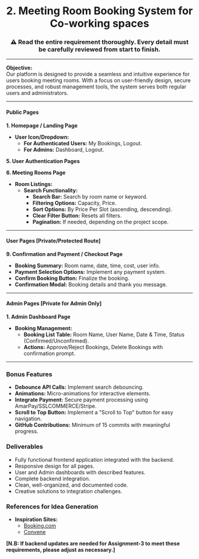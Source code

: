 <h1 align="center">2. Meeting Room Booking System for Co-working spaces</h1>

<h3 align="center">⚠️ Read the entire requirement thoroughly. Every detail must be carefully reviewed from start to finish.</h3>

* * *


**Objective:**  
Our platform is designed to provide a seamless and intuitive experience for users booking meeting rooms. With a focus on user-friendly design, secure processes, and robust management tools, the system serves both regular users and administrators.

---
#### **Public Pages**

**1. Homepage / Landing Page**
<!-- - **Header Section / Navbar:**
  - **Logo/System Name:** Positioned at the top left. Clicking redirects to the homepage.
  - **Navigation Links:** Home, Meeting Rooms, About Us, Contact Us, Login/Register. -->
  - **User Icon/Dropdown:** 
    - **For Authenticated Users:** My Bookings, Logout.
    - **For Admins:** Dashboard, Logout.

<!-- - **Hero Section:**
  - **Visual Appeal:** Large banner image or video of a modern workspace.
  - **Headline & Subheadline:** 
    - Headline: "Book Your Ideal Meeting Room with Ease."
    - Subheadline: "Efficient, hassle-free room booking for all your meeting needs."
  - **CTA Button:** "Book Now" redirects to the Meeting Rooms page. -->

<!-- - **Service Advertisement Section:**
  - **Highlighted Services:** Real-Time Availability, Instant Booking Confirmation, Flexible Scheduling, 24/7 Support. -->

<!-- - **Featured Rooms Section:**
  - **Room Cards:** 
    - Image, Room Name, Capacity, Price Per Slot, "See Details" Button.
  - **See More Button:** Redirects to the Meeting Rooms page. -->

<!-- - **Extra Sections:** -->
  <!-- - **Why Choose Us?:** Highlights features like "Seamless Booking Experience" and "Secure Transactions."
  - **How It Works Section:**
    - Steps: Select a Room, Choose Date & Time, Confirm Booking.
    - Icons/Illustrations for each step. -->
  <!-- - **Customer Testimonials Section:**
    - Carousel with customer profile pictures, names, roles, and testimonials. -->

<!-- - **Footer Section:**
  - **Contact Information:** Email, phone number, office address.
  - **Social Media Links:** Clickable icons.
  - **Additional Links:** Privacy Policy, Terms of Service. -->

<!-- **2. About Us Page**
- **Design Elements:** 
  - Creative presentation with animations and visuals.
- **Content Sections:**
  - **Our Mission:** Purpose and goals.
  - **Meet the Team:** Team member images and bios.
  - **Our Story:** Background and evolution. -->

<!-- **3. Contact Us Page**
- **Contact Information:** 
  - Email, phone number, office address.
- **Contact Form:**
  - **Form Fields:** Name, email, subject, message.
  - Basic animations for form elements. -->

<!-- **4. Error Pages**
- **Features:** Custom 404 page for non-existent routes.
- **Functionality:** Navigation options to guide users back to safe pages (e.g., Home, Login). -->

**5. User Authentication Pages**

<!-- - **Sign Up Page:**
    - **Form Fields:** Name, email, password, phone number, address.
    - By default, every user will have the "USER" role. Initially, there should be an admin in the database. Later, that admin can promote a user to the "ADMIN" role.
    - **Functionality:**
        - Allows users to create a new account.
        - Form validation (e.g., correct email format).
        - Displays success or error messages based on the outcome. -->
<!-- - **Login Page:**
    - **Form Fields:** Email, password.
    - **Functionality:** Login, token-based authentication, proper error messages.
    - **Please make sure to provide the admin login credentials when submitting the assignment.**  -->
 
**6. Meeting Rooms Page**
- **Room Listings:**
  <!-- - **Card View Display:** Image, Room Name, Capacity, Price Per Slot, "See Details" Button. -->
  - **Search Functionality:**
    - **Search Bar:** Search by room name or keyword.
    - **Filtering Options:** Capacity, Price.
    - **Sort Options:** By Price Per Slot (ascending, descending).
    - **Clear Filter Button:** Resets all filters.
    - **Pagination:** If needed, depending on the project scope.

---

#### **User Pages [Private/Protected Route]** 
<!-- **7. Room Details Page**
- **Room Information:**
  - **Detailed Display:** Multiple Images, Room Name, Room No., Floor No., Capacity, Price Per Slot, Amenities.
  - **Book Now Button:** A "Book Now" button that navigates to the booking page. -->

<!-- **8. Booking Process**
- **Booking Form:**
  - **Date and Time Selection:** Calendar view (Allows users to choose a booking date), available time slots (Show available time slots for that selected date. (based on isBooked = false)).
  - **User Information Form:** Pre-filled with user details. -->

**9. Confirmation and Payment / Checkout Page**
  
  - **Booking Summary:** Room name, date, time, cost, user info.
  - **Payment Selection Options:** Implement any payment system.
  - **Confirm Booking Button:** Finalize the booking.
  - **Confirmation Modal:** Booking details and thank you message.

<!-- **10. My Bookings Page**
- **Booking List:**
  - Display user all bookings with Room Name, Date & Time, and Status (Unconfirmed/Confirmed). -->

---

#### **Admin Pages [Private for Admin Only]**

**1. Admin Dashboard Page**
<!-- - **Room Management:**
  - **Create Room Button:** Form for adding new rooms.
  - **Room List Table:** Room Name, Room No., Floor No., Capacity, PricePerSlot, Action Buttons (Update/Delete).
  - **Real-Time Updates:** Optimistic updates for create, update, and delete operations. -->

<!-- - **Slots Management:**
  - **Create Slot Button:** Form for adding new slots.
  - **Slots List Table:** Room Name, Room No., Date, Start Time, End Time, Action Buttons (Update/Delete).
  - **Real-Time Updates:** Optimistic updates for create, update, and delete operations. -->

- **Booking Management:**
  - **Booking List Table:** Room Name, User Name, Date & Time, Status (Confirmed/Unconfirmed).
  - **Actions:** Approve/Reject Bookings, Delete Bookings with confirmation prompt.

---

### **Bonus Features**
- **Debounce API Calls:** Implement search debouncing.
- **Animations:** Micro-animations for interactive elements.
- **Integrate Payment:** Secure payment processing using AmarPay/SSLCOMMERCE/Stripe.
- **Scroll to Top Button:** Implement a "Scroll to Top" button for easy navigation.
- **GitHub Contributions:** Minimum of 15 commits with meaningful progress.

### **Deliverables**
- Fully functional frontend application integrated with the backend.
- Responsive design for all pages.
- User and Admin dashboards with described features.
- Complete backend integration.
- Clean, well-organized, and documented code.
- Creative solutions to integration challenges.

### **References for Idea Generation**
- **Inspiration Sites:**
  - [Booking.com](https://www.booking.com/)
  - [Convene](https://www.convene.com/)


**[N.B: If backend updates are needed for Assignment-3 to meet these requirements, please adjust as necessary.]**
